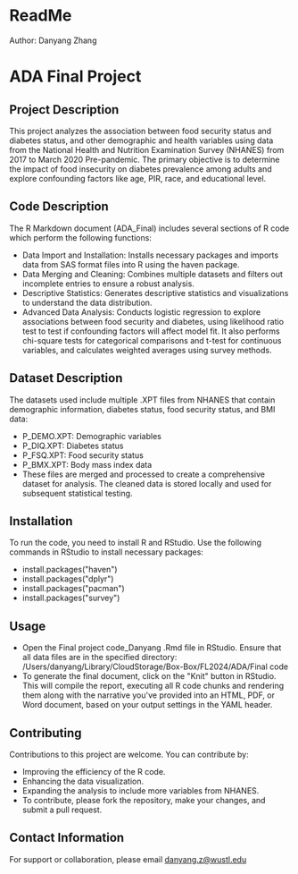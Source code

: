 # ReadMe
Author: Danyang Zhang
# ADA Final Project
## Project Description
This project analyzes the association between food security status and diabetes status, and other demographic and health variables using data from the National Health and Nutrition Examination Survey (NHANES) from 2017 to March 2020 Pre-pandemic. The primary objective is to determine the impact of food insecurity on diabetes prevalence among adults and explore confounding factors like age, PIR, race, and educational level.

## Code Description
The R Markdown document (ADA_Final) includes several sections of R code which perform the following functions:
- Data Import and Installation: Installs necessary packages and imports data from SAS format files into R using the haven package.
- Data Merging and Cleaning: Combines multiple datasets and filters out incomplete entries to ensure a robust analysis.
- Descriptive Statistics: Generates descriptive statistics and visualizations to understand the data distribution.
- Advanced Data Analysis: Conducts logistic regression to explore associations between food security and diabetes, using likelihood ratio test to test if confounding factors will affect model fit. It also performs chi-square tests for categorical comparisons and t-test for continuous variables, and calculates weighted averages using survey methods.

## Dataset Description
The datasets used include multiple .XPT files from NHANES that contain demographic information, diabetes status, food security status, and BMI data:

- P_DEMO.XPT: Demographic variables
- P_DIQ.XPT: Diabetes status
- P_FSQ.XPT: Food security status
- P_BMX.XPT: Body mass index data
- These files are merged and processed to create a comprehensive dataset for analysis. The cleaned data is stored locally and used for subsequent statistical testing.

## Installation
To run the code, you need to install R and RStudio. Use the following commands in RStudio to install necessary packages:
- install.packages("haven")
- install.packages("dplyr")
- install.packages("pacman")
- install.packages("survey")

## Usage
- Open the Final project code_Danyang .Rmd file in RStudio. Ensure that all data files are in the specified directory: /Users/danyang/Library/CloudStorage/Box-Box/FL2024/ADA/Final code
- To generate the final document, click on the "Knit" button in RStudio. This will compile the report, executing all R code chunks and rendering them along with the narrative you've provided into an HTML, PDF, or Word document, based on your output settings in the YAML header.

## Contributing
Contributions to this project are welcome. You can contribute by:
- Improving the efficiency of the R code.
- Enhancing the data visualization.
- Expanding the analysis to include more variables from NHANES.
- To contribute, please fork the repository, make your changes, and submit a pull request.

## Contact Information
For support or collaboration, please email danyang.z@wustl.edu

